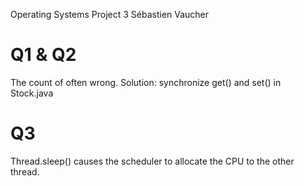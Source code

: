 Operating Systems
Project 3
Sébastien Vaucher

# Q1 & Q2

The count of often wrong.
Solution: synchronize get() and set() in Stock.java

# Q3

Thread.sleep() causes the scheduler to allocate the CPU to the other thread.
